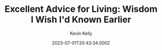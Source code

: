 ---
title: "Excellent Advice for Living: Wisdom I Wish I'd Known Earlier"
date: 2023-07-01T20:43:34.000Z
draft: false
tags: [Kevin Kelly]
layout: book
image: https://images-na.ssl-images-amazon.com/images/P/B0BCF78T14.LZZZZZZZ.jpg
image: 
  - https://images-na.ssl-images-amazon.com/images/P/B0BCF78T14.LZZZZZZZ.jpg
asin: "B0BCF78T14"
yaml: excellent-advice-for-living-wisdom-i-wish-i-d-known-earlier
author: Kevin Kelly

---